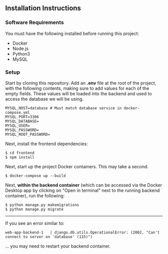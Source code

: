 ## Installation Instructions

### Software Requirements

You must have the following installed before running this project:
* Docker
* Node.js
* Python3
* MySQL

### Setup

Start by cloning this repository. Add an **.env** file at the root of the project, with the following contents, making sure to add values for each
of the empty fields. These values will be loaded into the backend and used to access the database we will be using.

```
MYSQL_HOST=database # Must match database service in docker-compose.yml
MYSQL_PORT=3306
MYSQL_DATABASE=
MYSQL_USER=
MYSQL_PASSWORD=
MYSQL_ROOT_PASSWORD=
```

Next, install the frontend dependencies:

```
$ cd frontend
$ npm install
```

Next, start up the project Docker containers. This may take a second.

```
$ docker-compose up --build
```

Next, **within the backend container** (which can be accessed via the Docker Desktop app by clicking on "Open in terminal" next to the running backend container), run the following:

```
$ python manage.py makemigrations
$ python manage.py migrate
```

<hr>

If you see an error similar to:

```
web-app-backend-1   | django.db.utils.OperationalError: (2002, "Can't connect to server on 'database' (115)")
```

... you may need to restart your backend container.